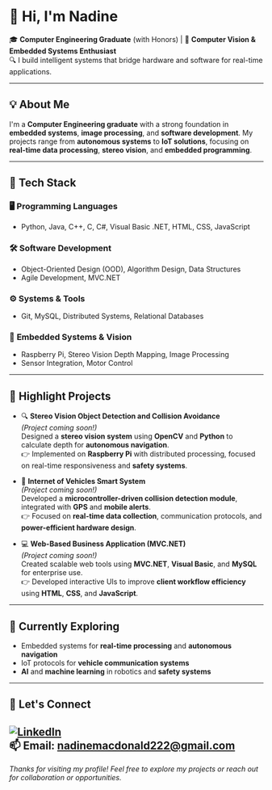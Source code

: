 # 👋 Hi, I'm Nadine

🎓 **Computer Engineering Graduate** (with Honors) | 🤖 **Computer Vision & Embedded Systems Enthusiast**  
🔍 I build intelligent systems that bridge hardware and software for real-time applications.

---

## 💡 About Me

I'm a **Computer Engineering graduate** with a strong foundation in **embedded systems**, **image processing**, and **software development**. My projects range from **autonomous systems** to **IoT solutions**, focusing on **real-time data processing**, **stereo vision**, and **embedded programming**.

---

## 🔧 Tech Stack

### 🖥️ **Programming Languages**  
- Python, Java, C++, C, C#, Visual Basic .NET, HTML, CSS, JavaScript

### 🛠️ **Software Development**  
- Object-Oriented Design (OOD), Algorithm Design, Data Structures  
- Agile Development, MVC.NET

### ⚙️ **Systems & Tools**  
- Git, MySQL, Distributed Systems, Relational Databases

### 🤖 **Embedded Systems & Vision**  
- Raspberry Pi, Stereo Vision Depth Mapping, Image Processing  
- Sensor Integration, Motor Control

---

## 📌 Highlight Projects

- 🔍 **Stereo Vision Object Detection and Collision Avoidance**  
  *(Project coming soon!)*  
  Designed a **stereo vision system** using **OpenCV** and **Python** to calculate depth for **autonomous navigation**.  
  👉 Implemented on **Raspberry Pi** with distributed processing, focused on real-time responsiveness and **safety systems**.

- 🚗 **Internet of Vehicles Smart System**  
  *(Project coming soon!)*  
  Developed a **microcontroller-driven collision detection module**, integrated with **GPS** and **mobile alerts**.  
  👉 Focused on **real-time data collection**, communication protocols, and **power-efficient hardware design**.

- 💻 **Web-Based Business Application (MVC.NET)**  
  *(Project coming soon!)*  
  Created scalable web tools using **MVC.NET**, **Visual Basic**, and **MySQL** for enterprise use.  
  👉 Developed interactive UIs to improve **client workflow efficiency** using **HTML**, **CSS**, and **JavaScript**.

---

## 🌱 Currently Exploring

- Embedded systems for **real-time processing** and **autonomous navigation**  
- IoT protocols for **vehicle communication systems**  
- **AI** and **machine learning** in robotics and **safety systems**

---

## 🔗 Let's Connect

[![LinkedIn](https://img.shields.io/badge/LinkedIn-blue?logo=linkedin&style=flat)](https://www.linkedin.com/in/nadine-macdonald-b3a231173)  
📫 **Email:** nadinemacdonald222@gmail.com
---

*Thanks for visiting my profile! Feel free to explore my projects or reach out for collaboration or opportunities.*
